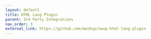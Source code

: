 ```yaml
---
layout: default
title: HTML Lang Plugin
parent: 3rd Party Integrations
nav_order: 3
external_link: https://github.com/mashvp/swup-html-lang-plugin
---
```


